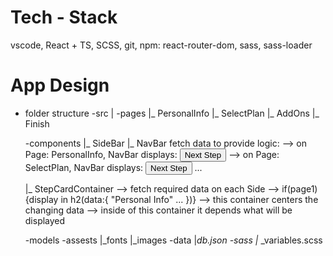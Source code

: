 # Tech - Stack
vscode, React + TS, SCSS, git, 
npm: react-router-dom, sass, sass-loader 

# App Design
* folder structure
-src
    |
    -pages
    |_ PersonalInfo
    |_ SelectPlan
    |_ AddOns
    |_ Finish

    -components
    |_ SideBar
    |_ NavBar
        fetch data to provide logic:
        --> on Page: PersonalInfo, NavBar displays: <button>Next Step</button>
        --> on Page: SelectPlan, NavBar displays: <button>Next Step</button>
        <Link to={navigation(-1)}>
        ...

    |_ StepCardContainer 
        --> fetch required data on each Side 
        --> if(page1){display in h2(data:{
            "Personal Info"
            ...
        })}
        --> this container centers the changing data
        --> inside of this container it depends what will  be displayed

    -models
    -assests
        |_fonts
        |_images
    -data
        |_db.json
    -sass
        |_ _variables.scss